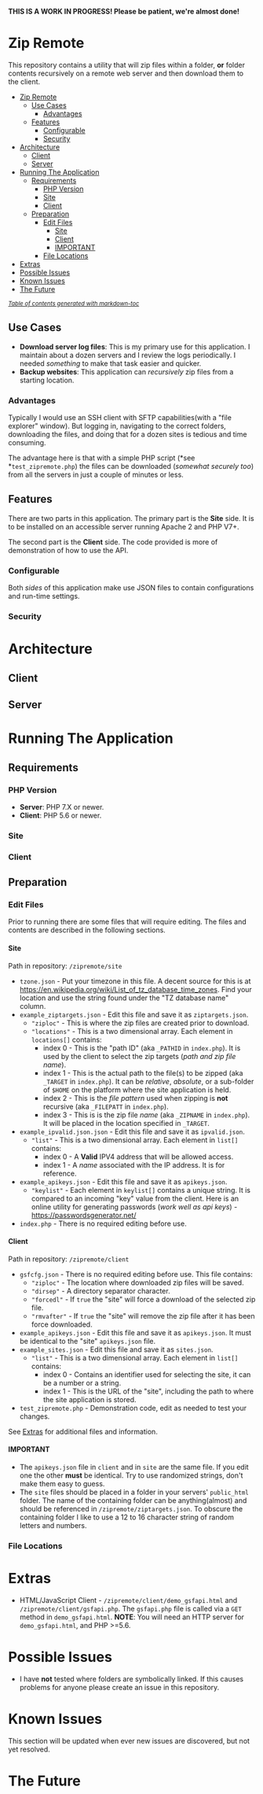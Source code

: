 **THIS IS A WORK IN PROGRESS! Please be patient, we're almost done!**

# Zip Remote

This repository contains a utility that will zip files within a folder, **or** folder contents recursively on a remote web server and then download them to the client.

- [Zip Remote](#zip-remote)
  * [Use Cases](#use-cases)
    + [Advantages](#advantages)
  * [Features](#features)
    + [Configurable](#configurable)
    + [Security](#security)
- [Architecture](#architecture)
  * [Client](#client)
  * [Server](#server)
- [Running The Application](#running-the-application)
  * [Requirements](#requirements)
    + [PHP Version](#php-version)
    + [Site](#site)
    + [Client](#client-1)
  * [Preparation](#preparation)
    + [Edit Files](#edit-files)
      - [Site](#site-1)
      - [Client](#client-2)
      - [IMPORTANT](#important)
    + [File Locations](#file-locations)
- [Extras](#extras)
- [Possible Issues](#possible-issues)
- [Known Issues](#known-issues)
- [The Future](#the-future)

<small><i><a target='_blank' href='http://ecotrust-canada.github.io/markdown-toc/'>Table of contents generated with markdown-toc</a></i></small>

## Use Cases

* **Download server log files**: This is my primary use for this application. I maintain about a dozen servers and I review the logs periodically. I needed *something* to make that task easier and quicker.
* **Backup websites**: This application can *recursively* zip files from a starting location.

### Advantages

Typically I would use an SSH client with SFTP capabilities(with a "file explorer" window). But logging in, navigating to the correct folders, downloading the files, and doing that for a dozen sites is tedious and time consuming.

The advantage here is that with a simple PHP script (*see *`test_zipremote.php`) the files can be downloaded (*somewhat securely too*) from all the servers in just a couple of minutes or less.

## Features

There are two parts in this application. The primary part is the **Site** side. It is to be installed on an accessible server running Apache 2 and PHP V7+.

The second part is the **Client** side. The code provided is more of demonstration of how to use the API. 

### Configurable

Both *sides* of this application make use JSON files to contain configurations and run-time settings. 

### Security

# Architecture

## Client

## Server

# Running The Application

## Requirements

### PHP Version

* **Server**: PHP 7.X or newer.
* **Client**: PHP 5.6 or newer.

### Site

### Client

## Preparation

### Edit Files

Prior to running there are some files that will require editing. The files and contents are described in the following sections.

#### Site

Path in repository: `/zipremote/site`

* `tzone.json` - Put your timezone in this file. A decent source for this is at <https://en.wikipedia.org/wiki/List_of_tz_database_time_zones>. Find your location and use the string found under the "TZ database name" column.
* `example_ziptargets.json` - Edit this file and save it as `ziptargets.json`.
  * `"ziploc"` - This is where the zip files are created prior to download.
  * `"locations"` - This is a two dimensional array. Each element in `locations[]` contains:
    * index 0 - This is the "path ID" (aka `_PATHID` in `index.php`). It is used by the client to select the zip targets (*path and zip file name*).
    * index 1 - This is the actual path to the file(s) to be zipped (aka `_TARGET` in `index.php`). It can be *relative*, *absolute*, or a sub-folder of `$HOME` on the platform where the site application is held.
    * index 2 - This is the *file pattern* used when zipping is **not** recursive (aka `_FILEPATT` in `index.php`).
    * index 3 - This is is the zip file *name* (aka `_ZIPNAME` in `index.php`). It will be placed in the location specified in `_TARGET`.
* `example_ipvalid.json.json` - Edit this file and save it as `ipvalid.json`.
  * `"list"` - This is a two dimensional array. Each element in `list[]` contains:
    * index 0 - A **Valid** IPV4 address that will be allowed access.
    * index 1 - A *name* associated with the IP address. It is for reference.
* `example_apikeys.json` - Edit this file and save it as `apikeys.json`.
  * `"keylist"` - Each element in `keylist[]` contains a unique string. It is compared to an incoming "key" value from the client. Here is an online utility for generating passwords (*work well as api keys*) - <https://passwordsgenerator.net/>
* `index.php` - There is no required editing before use. 

#### Client

Path in repository: `/zipremote/client`

* `gsfcfg.json` - There is no required editing before use. This file contains:
  * `"ziploc"` - The location where downloaded zip files will be saved.
  * `"dirsep"` - A directory separator character.
  * `"forcedl"` - If `true` the "site" will force a download of the selected zip file.
  * `"rmvafter"` - If `true` the "site" will remove the zip file after it has been force downloaded.
* `example_apikeys.json` - Edit this file and save it as `apikeys.json`. It must be identical to the "site" `apikeys.json` file.
* `example_sites.json` - Edit this file and save it as `sites.json`.
  * `"list"` - This is a two dimensional array. Each element in `list[]` contains:
    * index 0 - Contains an identifier used for selecting the site, it can be a number or a string.
    * index 1 - This is the URL of the "site", including the path to where the site application is stored.
* `test_zipremote.php` - Demonstration code, edit as needed to test your changes.

See [Extras](#extras) for additional files and information.

#### IMPORTANT

* The `apikeys.json` file in `client` and in `site` are the same file. If you edit one the other **must** be identical. Try to use randomized strings, don't make them easy to guess.
* The `site` files should be placed in a folder in your servers' `public_html` folder. The name of the containing folder can be anything(almost) and should be referenced in `/zipremote/ziptargets.json`. To obscure the containing folder I like to use a 12 to 16 character string of random letters and numbers.

### File Locations

# Extras

* HTML/JavaScript Client - `/zipremote/client/demo_gsfapi.html` and `/zipremote/client/gsfapi.php`. The `gsfapi.php` file is called via a `GET` method in `demo_gsfapi.html`. **NOTE**: You will need an HTTP server for `demo_gsfapi.html`, and PHP >=5.6.

# Possible Issues

* I have **not** tested where folders are symbolically linked. If this causes problems for anyone please create an issue in this repository.

# Known Issues

This section will be updated when ever new issues are discovered, but not yet resolved.

# The Future
